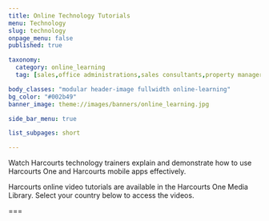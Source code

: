 ```yaml
---
title: Online Technology Tutorials
menu: Technology
slug: technology
onpage_menu: false
published: true

taxonomy:
  category: online_learning
  tag: [sales,office administrations,sales consultants,property managers,property managers,business owners,managers]

body_classes: "modular header-image fullwidth online-learning"
bg_color: "#002b49"
banner_image: theme://images/banners/online_learning.jpg

side_bar_menu: true

list_subpages: short

---
```


Watch Harcourts technology trainers explain and demonstrate how to use Harcourts One and Harcourts mobile apps effectively.

Harcourts online video tutorials are available in the Harcourts One Media Library. Select your country below to access the videos.

===
